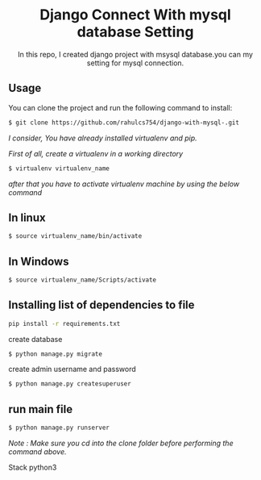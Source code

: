 <div align="center"><h1>  Django Connect With mysql database Setting </h1> </div>
<div align="center"> In this repo, I created django project with msysql database.you can my setting for mysql connection. </div>


Usage
-------
You can clone the project and run the following command to install: 

```bash
$ git clone https://github.com/rahulcs754/django-with-mysql-.git
```

*I consider, You have already installed virtualenv and pip.*

*First of all, create a virtualenv in a working directory*

```bash
$ virtualenv virtualenv_name
```
*after that you have to activate virtualenv machine by using the below command*

In linux
--------
```bash
$ source virtualenv_name/bin/activate
```
In Windows
------------
```bash
$ source virtualenv_name/Scripts/activate
```


 Installing list of dependencies to file
-----------------------------------------
```bash
pip install -r requirements.txt
```

create database  
```bash
$ python manage.py migrate
```

 create admin username and password
```bash
$ python manage.py createsuperuser
```

run main file 
-------------
```bash
$ python manage.py runserver
```

*Note  : Make sure you cd into the *clone* folder before performing the command above.*


Stack
python3



